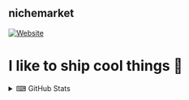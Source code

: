 ## nichemarket

[![Website](https://img.shields.io/github/package-json/v/nichemarket/niche-portfolio?label=nichemarket.ml&style=for-the-badge&url=https%3A%2F%2Fnichemarket.ml)](https://nichemarket.ml)

# I like to ship cool things 🚀

<details>
  <summary>⌨ GitHub Stats</summary>

  <img align="left" alt="nichemarket's GitHub Stats" src="https://github-readme-stats-ecr7xi0ki.vercel.app/api?username=nichemarket&show_icons=true&hide_border=true" />

</details>

